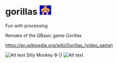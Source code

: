 
# gorillas ![Alt text](gorilla.png?raw=true "Gorillas") 
Fun with processing

Remake of the QBasic game Gorillas 

https://en.wikipedia.org/wiki/Gorillas_(video_game)

![Alt text](http://i.imgur.com/rpW5EZh.png?raw=true "Gorilla playing on buildings") 
Silly Monkey 8-|) ![Alt text](http://i.imgur.com/EaSkuBT.png?raw=true "Gorillas") 

